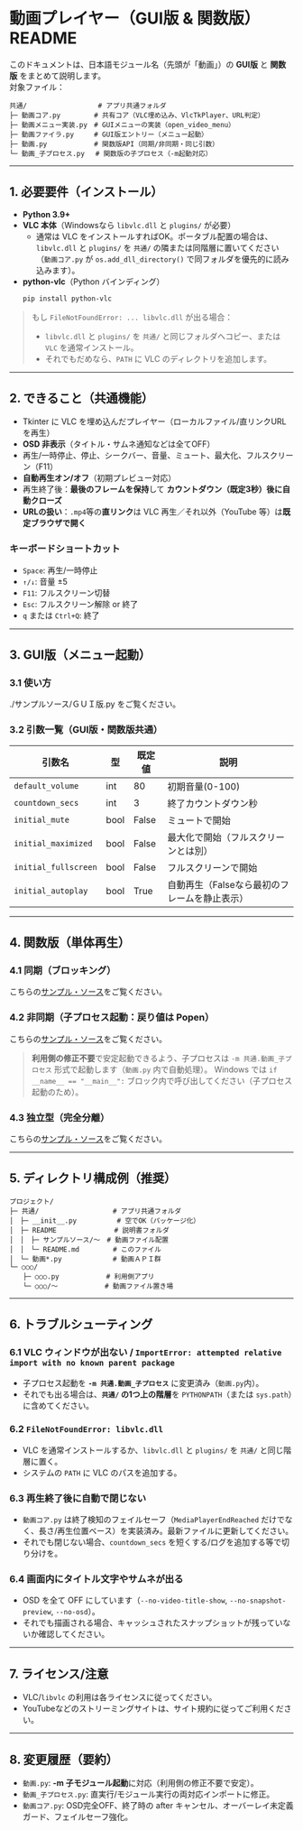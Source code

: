 # 動画プレイヤー（GUI版 & 関数版）README

このドキュメントは、日本語モジュール名（先頭が「動画」）の **GUI版** と **関数版** をまとめて説明します。  
対象ファイル：

```
共通/　　　　　　　　　　 # アプリ共通フォルダ
├─ 動画コア.py　　　　　# 共有コア（VLC埋め込み、VlcTkPlayer、URL判定）
├─ 動画メニュー実装.py　# GUIメニューの実装（open_video_menu）
├─ 動画ファイラ.py　　　# GUI版エントリー（メニュー起動）
├─ 動画.py　　　　　　　# 関数版API（同期/非同期・同じ引数）
└─ 動画_子プロセス.py　 # 関数版の子プロセス（-m起動対応）
```

---

## 1. 必要要件（インストール）

- **Python 3.9+**
- **VLC 本体**（Windowsなら `libvlc.dll` と `plugins/` が必要）  
  - 通常は VLC をインストールすればOK。ポータブル配置の場合は、`libvlc.dll` と `plugins/` を `共通/` の隣または同階層に置いてください（`動画コア.py` が `os.add_dll_directory()` で同フォルダを優先的に読み込みます）。
- **python-vlc**（Python バインディング）
  ```bash
  pip install python-vlc
  ```

> もし `FileNotFoundError: ... libvlc.dll` が出る場合：  
> - `libvlc.dll` と `plugins/` を `共通/` と同じフォルダへコピー、または `VLC` を通常インストール。  
> - それでもだめなら、`PATH` に VLC のディレクトリを追加します。

---

## 2. できること（共通機能）

- Tkinter に VLC を埋め込んだプレイヤー（ローカルファイル/直リンクURLを再生）
- **OSD 非表示**（タイトル・サムネ通知などは全てOFF）
- 再生/一時停止、停止、シークバー、音量、ミュート、最大化、フルスクリーン（F11）
- **自動再生オン/オフ**（初期プレビュー対応）
- 再生終了後：**最後のフレームを保持**して **カウントダウン（既定3秒）後に自動クローズ**
- **URLの扱い**：`.mp4`等の**直リンク**は VLC 再生／それ以外（YouTube 等）は**既定ブラウザで開く**

### キーボードショートカット
- `Space`: 再生/一時停止
- `↑/↓`: 音量 ±5
- `F11`: フルスクリーン切替
- `Esc`: フルスクリーン解除 or 終了
- `q` または `Ctrl+Q`: 終了

---

## 3. GUI版（メニュー起動）

### 3.1 使い方
./サンプルソース/ＧＵＩ版.py をご覧ください。

### 3.2 引数一覧（GUI版・関数版共通）
| 引数名               | 型   | 既定値 | 説明                                         |
|----------------------|------|--------|----------------------------------------------|
| `default_volume`     | int  | 80     | 初期音量(0-100)                              |
| `countdown_secs`     | int  | 3      | 終了カウントダウン秒                         |
| `initial_mute`       | bool | False  | ミュートで開始                               |
| `initial_maximized`  | bool | False  | 最大化で開始（フルスクリーンとは別）         |
| `initial_fullscreen` | bool | False  | フルスクリーンで開始                         |
| `initial_autoplay`   | bool | True   | 自動再生（Falseなら最初のフレームを静止表示）|

---

## 4. 関数版（単体再生）

### 4.1 同期（ブロッキング）
こちらの[サンプル・ソース](./サンプルソース/関数版_同期型.py)をご覧ください。

### 4.2 非同期（子プロセス起動：戻り値は Popen）
こちらの[サンプル・ソース](./サンプルソース/関数版_非同期型.py)をご覧ください。
> **利用側の修正不要**で安定起動できるよう、子プロセスは `-m 共通.動画_子プロセス` 形式で起動します（`動画.py` 内で自動処理）。
> Windows では `if __name__ == "__main__":` ブロック内で呼び出してください（子プロセス起動のため）。

### 4.3 独立型（完全分離）
こちらの[サンプル・ソース](./サンプルソース/関数版_独立型.py)をご覧ください。


---

## 5. ディレクトリ構成例（推奨）

```
プロジェクト/
├─ 共通/　　　　　　　　　　　# アプリ共通フォルダ
│　├─ __init__.py　　　　　　# 空でOK（パッケージ化）
│　├─ README　　　　　　　　 # 説明書フォルダ
│　│　├─ サンプルソース/～　# 動画ファイル配置
│　│　└─ README.md　　　　　# このファイル
│　└─ 動画*.py　　　　　　　 # 動画ＡＰＩ群
└─ ○○○/
　　├─ ○○○.py　　　　　　　# 利用側アプリ
　　└─ ○○○/～　　　　　　　# 動画ファイル置き場
```
---

## 6. トラブルシューティング

### 6.1 VLC ウィンドウが出ない / `ImportError: attempted relative import with no known parent package`
- 子プロセス起動を **`-m 共通.動画_子プロセス`** に変更済み（`動画.py`内）。  
- それでも出る場合は、**`共通/` の1つ上の階層**を `PYTHONPATH`（または `sys.path`）に含めてください。

### 6.2 `FileNotFoundError: libvlc.dll`
- VLC を通常インストールするか、`libvlc.dll` と `plugins/` を `共通/` と同じ階層に置く。  
- システムの `PATH` に VLC のパスを追加する。

### 6.3 再生終了後に自動で閉じない
- `動画コア.py` は終了検知のフェイルセーフ（`MediaPlayerEndReached` だけでなく、長さ/再生位置ベース）を実装済み。最新ファイルに更新してください。
- それでも閉じない場合、`countdown_secs` を短くする/ログを追加する等で切り分けを。

### 6.4 画面内にタイトル文字やサムネが出る
- OSD を全て OFF にしています（`--no-video-title-show`, `--no-snapshot-preview`, `--no-osd`）。
- それでも描画される場合、キャッシュされたスナップショットが残っていないか確認してください。

---

## 7. ライセンス/注意
- VLC/`libvlc` の利用は各ライセンスに従ってください。
- YouTubeなどのストリーミングサイトは、サイト規約に従ってご利用ください。

---

## 8. 変更履歴（要約）
- `動画.py`: **-m 子モジュール起動**に対応（利用側の修正不要で安定）。
- `動画_子プロセス.py`: 直実行/モジュール実行の両対応インポートに修正。
- `動画コア.py`: OSD完全OFF、終了時の after キャンセル、オーバーレイ未定義ガード、フェイルセーフ強化。

